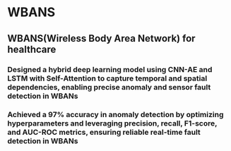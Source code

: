 # WBANS
## WBANS(Wireless Body Area Network) for healthcare 
### Designed a hybrid deep learning model using CNN-AE and LSTM with Self-Attention to capture temporal and spatial dependencies, enabling precise anomaly and sensor fault detection in WBANs
### Achieved a 97% accuracy in anomaly detection by optimizing hyperparameters and leveraging precision, recall, F1-score, and AUC-ROC metrics, ensuring reliable real-time fault detection in WBANs
